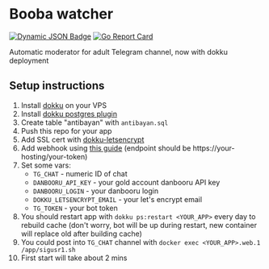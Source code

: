 # Booba watcher

[![Dynamic JSON Badge](https://img.shields.io/badge/dynamic/json?url=https%3A%2F%2Fhentai.tiddies.pics%2Fstats.json&query=%24.chats&logo=telegram&label=users&color=%2326A5E4&cacheSeconds=3600&link=https%3A%2F%2Ft.me%2Ftiddies2dbot)](https://hentai.tiddies.pics)
[![Go Report Card](https://goreportcard.com/badge/github.com/cyberimp/dokku-booba)](https://goreportcard.com/report/github.com/cyberimp/dokku-booba)

Automatic moderator for adult Telegram channel, now with dokku deployment

## Setup instructions

1. Install [dokku](https://dokku.com/) on your VPS
2. Install [dokku postgres plugin](https://github.com/dokku/dokku-postgres)
3. Create table "antibayan" with `antibayan.sql`
4. Push this repo for your app
5. Add SSL cert with [dokku-letsencrypt](https://github.com/dokku/dokku-letsencrypt)
6. Add webhook using [this guide](https://stackoverflow.com/questions/42554548/how-to-set-telegram-bot-webhook)
(endpoint should be https://your-hosting/your-token)
7. Set some vars:
    - `TG_CHAT` - numeric ID of chat
    - `DANBOORU_API_KEY` - your gold account danbooru API key
    - `DANBOORU_LOGIN` - your danbooru login
    - `DOKKU_LETSENCRYPT_EMAIL` - your let's encrypt email
    - `TG_TOKEN` - your bot token
8. You should restart app with `dokku ps:restart <YOUR_APP>` every day to rebuild cache (don't worry, bot will be up during restart, new container will replace old after building cache)
9. You could post into `TG_CHAT` channel with `docker exec <YOUR_APP>.web.1 /app/sigusr1.sh`
10. First start will take about 2 mins
